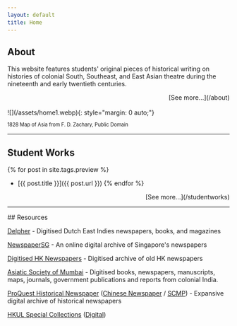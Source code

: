 ```yaml
---
layout: default
title: Home
---
```


## About

This website features students' original pieces of historical writing on histories of colonial South, Southeast, and East Asian theatre during the nineteenth and early twentieth centuries.

<div style="text-align: right" markdown="1">
[See more...](/about)
</div>
<br>
![](/assets/home1.webp){: style="margin: 0 auto;"}
<p class="right" style="font-size: 80%">1828 Map of Asia from F. D. Zachary, Public Domain</p>

<hr>

## Student Works

{% for post in site.tags.preview %}
-  [{{ post.title }}]({{ post.url }})
{% endfor %}
<div style="text-align: right" markdown="1">
[See more...](/studentworks)
</div>
<hr>

<div id="resources"></div>
## Resources

[Delpher][1] - Digitised Dutch East Indies newspapers, books, and magazines

[NewspaperSG][2] - An online digital archive of Singapore's newspapers

[Digitised HK Newspapers][3] - Digitised archive of old HK newspapers

[Asiatic Society of Mumbai][4] - Digitised books, newspapers, manuscripts, maps, journals, government publications and reports from colonial India.

[ProQuest Historical Newspaper][5] ([Chinese Newspaper][6] / [SCMP][7]) - Expansive digital archive of historical newspapers

[HKUL Special Collections][8] ([Digital][9])

[1]: https://www.delpher.nl/
[2]: https://eresources.nlb.gov.sg/newspapers/
[3]: https://eresources.nlb.gov.sg/newspapers/
[4]: https://www.granthsanjeevani.com/jspui/
[5]: https://about.proquest.com/products-services/pq-hist-news.html
[6]: https://search-proquest-com.eproxy.lib.hku.hk/hnpchinesecollection/news/fromDatabasesLayer/databases
[7]: https://search-proquest-com.eproxy.lib.hku.hk/hnpsouthchinamorningpost/databases?accountid=14548
[8]: https://lib.hku.hk/hkspc/collections.html
[9]: https://lib.hku.hk/hkspc/HK-Studies.html

